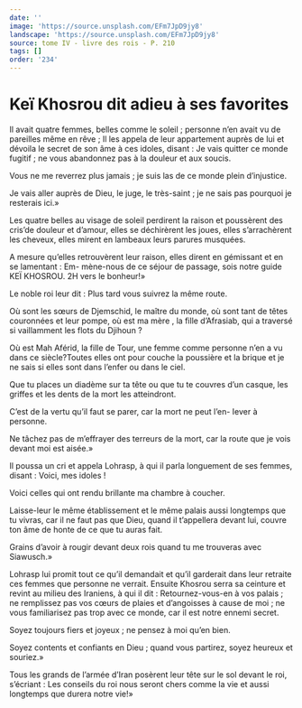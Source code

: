 ```yaml
---
date: ''
image: 'https://source.unsplash.com/EFm7JpD9jy8'
landscape: 'https://source.unsplash.com/EFm7JpD9jy8'
source: tome IV - livre des rois - P. 210
tags: []
order: '234'
---
```


# Keï Khosrou dit adieu à ses favorites

Il avait quatre femmes, belles comme le soleil ; personne n’en avait vu de pareilles même en rêve ; Il les appela de leur appartement auprès de lui et dévoila le secret de son âme à ces idoles, disant : Je vais quitter ce monde fugitif ; ne vous abandonnez pas à la douleur et aux soucis.

Vous ne me reverrez plus jamais ; je suis las de ce monde plein d’injustice.

Je vais aller auprès de Dieu, le juge, le très-saint ; je ne sais pas pourquoi je resterais ici.»

Les quatre belles au visage de soleil perdirent la raison et poussèrent des cris’de douleur et d’amour, elles se déchirèrent les joues, elles s’arrachèrent les cheveux, elles mirent en lambeaux leurs parures musquées.

A mesure qu’elles retrouvèrent leur raison, elles dirent en gémissant et en se lamentant : Em- mène-nous de ce séjour de passage, sois notre guide KEÏ KHOSROU. 2H vers le bonheur!»

Le noble roi leur dit : Plus tard vous suivrez la même route.

Où sont les sœurs de Djemschid, le maître du monde, où sont tant de têtes couronnées et leur pompe, où est ma mère , la fille d’Afrasiab, qui a traversé si vaillamment les flots du Djihoun ?

Où est Mah Aférid, la fille de Tour, une femme comme personne n’en a vu dans ce siècle?Toutes elles ont pour couche la poussière et la brique et je ne sais si elles sont dans l’enfer ou dans le ciel.

Que tu places un diadème sur ta tête ou que tu te couvres d’un casque, les griffes et les dents de la mort les atteindront.

C’est de la vertu qu’il faut se parer, car la mort ne peut l’en-
Iever à personne.

Ne tâchez pas de m’effrayer des terreurs de la mort, car la route que je vois devant moi est aisée.»

Il poussa un cri et appela Lohrasp, à qui il parla longuement de ses femmes, disant : Voici, mes idoles !

Voici celles qui ont rendu brillante ma chambre à coucher.

Laisse-leur le même établissement et le même palais aussi longtemps que tu vivras, car il ne faut pas que Dieu, quand il t’appellera devant lui, couvre ton âme de honte de ce que tu auras fait.

Grains d’avoir à rougir devant deux rois quand tu me trouveras avec Siawusch.»

Lohrasp lui promit tout ce qu’il demandait et qu’il garderait dans leur retraite ces femmes que personne ne verrait. 
 Ensuite Khosrou serra sa ceinture et revint au milieu des Iraniens, à qui il dit : Retournez-vous-en à vos palais ; ne remplissez pas vos cœurs de plaies et d’angoisses à cause de moi ; ne vous familiarisez pas trop avec ce monde, car il est notre ennemi secret.

Soyez toujours fiers et joyeux ; ne pensez à moi qu’en bien.

Soyez contents et confiants en Dieu ; quand vous partirez, soyez heureux et souriez.»

Tous les grands de l’armée d’Iran posèrent leur tête sur le sol devant le roi, s’écriant : Les conseils du roi nous seront chers comme la vie et aussi longtemps que durera notre vie!»
